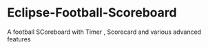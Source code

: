 # Eclipse-Football-Scoreboard
A football SCoreboard with Timer , Scorecard and various advanced features
